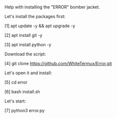 Help with installing the "ERROR" bomber jacket.


Let's install the packages first:

[1] apt update -y && apt upgrade -y

[2] apt install git -y

[3] apt install python -y


Download the script:

[4] git clone https://github.com/WhiteTermux/Error.git


Let's open it and install:

[5] cd error

[6] bash install.sh


Let's start:

[7] python3 error.py
